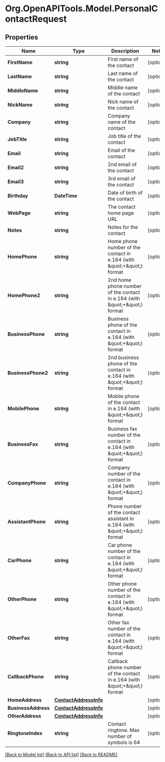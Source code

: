 
# Org.OpenAPITools.Model.PersonalContactRequest

## Properties

Name | Type | Description | Notes
------------ | ------------- | ------------- | -------------
**FirstName** | **string** | First name of the contact | [optional] 
**LastName** | **string** | Last name of the contact | [optional] 
**MiddleName** | **string** | Middle name of the contact | [optional] 
**NickName** | **string** | Nick name of the contact | [optional] 
**Company** | **string** | Company name of the contact | [optional] 
**JobTitle** | **string** | Job title of the contact | [optional] 
**Email** | **string** | Email of the contact | [optional] 
**Email2** | **string** | 2nd email of the contact | [optional] 
**Email3** | **string** | 3rd email of the contact | [optional] 
**Birthday** | **DateTime** | Date of birth of the contact | [optional] 
**WebPage** | **string** | The contact home page URL | [optional] 
**Notes** | **string** | Notes for the contact | [optional] 
**HomePhone** | **string** | Home phone number of the contact in e.164 (with \&quot;+\&quot;) format | [optional] 
**HomePhone2** | **string** | 2nd home phone number of the contact in e.164 (with \&quot;+\&quot;) format | [optional] 
**BusinessPhone** | **string** | Business phone of the contact in e.164 (with \&quot;+\&quot;) format | [optional] 
**BusinessPhone2** | **string** | 2nd business phone of the contact in e.164 (with \&quot;+\&quot;) format | [optional] 
**MobilePhone** | **string** | Mobile phone of the contact in e.164 (with \&quot;+\&quot;) format | [optional] 
**BusinessFax** | **string** | Business fax number of the contact in e.164 (with \&quot;+\&quot;) format | [optional] 
**CompanyPhone** | **string** | Company number of the contact in e.164 (with \&quot;+\&quot;) format | [optional] 
**AssistantPhone** | **string** | Phone number of the contact assistant in e.164 (with \&quot;+\&quot;) format | [optional] 
**CarPhone** | **string** | Car phone number of the contact in e.164 (with \&quot;+\&quot;) format | [optional] 
**OtherPhone** | **string** | Other phone number of the contact in e.164 (with \&quot;+\&quot;) format | [optional] 
**OtherFax** | **string** | Other fax number of the contact in e.164 (with \&quot;+\&quot;) format | [optional] 
**CallbackPhone** | **string** | Callback phone number of the contact in e.164 (with \&quot;+\&quot;) format | [optional] 
**HomeAddress** | [**ContactAddressInfo**](ContactAddressInfo.md) |  | [optional] 
**BusinessAddress** | [**ContactAddressInfo**](ContactAddressInfo.md) |  | [optional] 
**OtherAddress** | [**ContactAddressInfo**](ContactAddressInfo.md) |  | [optional] 
**RingtoneIndex** | **string** | Contact ringtone. Max number of symbols is 64 | [optional] 

[[Back to Model list]](../README.md#documentation-for-models)
[[Back to API list]](../README.md#documentation-for-api-endpoints)
[[Back to README]](../README.md)

